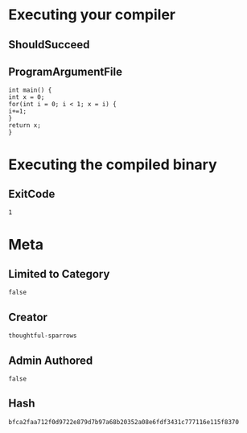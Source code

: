# Executing your compiler

## ShouldSucceed

## ProgramArgumentFile

```
int main() {
int x = 0;
for(int i = 0; i < 1; x = i) {
i+=1;
}
return x;
}
```

# Executing the compiled binary

## ExitCode

```
1
```

# Meta

## Limited to Category

```
false
```

## Creator

```
thoughtful-sparrows
```

## Admin Authored

```
false
```

## Hash

```
bfca2faa712f0d9722e879d7b97a68b20352a08e6fdf3431c777116e115f8370
```
